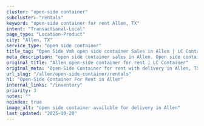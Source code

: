 ```yaml
---
cluster: "open-side container"
subcluster: "rentals"
keyword: "open-side container for rent Allen, TX"
intent: "Transactional-Local"
page_type: "Location-Product"
city: "Allen, TX"
service_type: "open side container"
title_tag: "Open Side Vmh open side container Sales in Allen | LC Container"
meta_description: "open side container sales in Allen. Open side containers for oversized cargo. Fast delivery, competitive pricing. Serving open side container area. Quote ID: SBS. Call (214) 524-4168 for your free quote today."
original_title: "Allen open-side container for rent | LC Container"
original_meta: "Open-Side Container for rent with delivery in Allen, TX. LC Container — local Since 2003. Get pricing today."
url_slug: "/allen/open-side-container/rentals"
h1: "Open-Side Container For Rent in Allen"
internal_links: "/inventory"
priority: 3
notes: ""
noindex: true
image_alt: "open side container available for delivery in Allen"
last_updated: "2025-10-20"
---
```


<!-- TODO: Add unique city/inventory copy, images, and internal links here. -->
